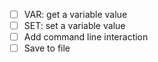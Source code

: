 - [ ] VAR: get a variable value
- [ ] SET: set a variable value
- [ ] Add command line interaction
- [ ] Save to file